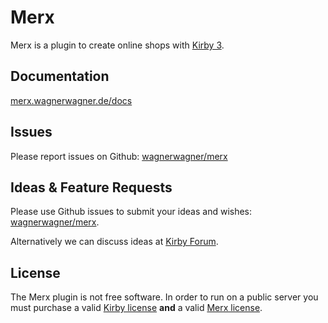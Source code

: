 # Merx

Merx is a plugin to create online shops with [Kirby 3](https://getkirby.com).

## Documentation

[merx.wagnerwagner.de/docs](https://merx.wagnerwagner.de/docs)

## Issues

Please report issues on Github: [wagnerwagner/merx](https://github.com/wagnerwagner/merx)

## Ideas & Feature Requests

Please use Github issues to submit your ideas and wishes: [wagnerwagner/merx](https://github.com/wagnerwagner/merx).

Alternatively we can discuss ideas at [Kirby Forum](https://forum.getkirby.com).

## License

The Merx plugin is not free software. In order to run on a public server you must purchase a valid [Kirby license](https://getkirby.com/buy) **and** a valid [Merx license](https://merx.wagnerwagner.de/buy).
